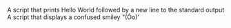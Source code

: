 A script that prints Hello World followed by a new line to the standard output
A script that displays a confused smiley "(Ôo)'
